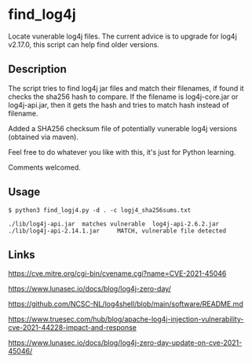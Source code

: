 # find_log4j

Locate vunerable log4j files.
The current advice is to upgrade for log4j v2.17.0, this script can help find older versions.

## Description 

The script tries to find log4j jar files and match their filenames, if found it checks the sha256 hash to compare.
If the filename is log4j-core.jar or log4j-api.jar, then it gets the hash and tries to match hash instead of filename.

Added a SHA256 checksum file of potentially vunerable log4j versions (obtained via maven).

Feel free to do whatever you like with this, it's just for Python learning.

Comments welcomed.

## Usage

```
$ python3 find_logj4.py -d . -c logj4_sha256sums.txt

./lib/log4j-api.jar  matches vulnerable  log4j-api-2.6.2.jar
./lib/log4j-api-2.14.1.jar     MATCH, vulnerable file detected
```

## Links

https://cve.mitre.org/cgi-bin/cvename.cgi?name=CVE-2021-45046

https://www.lunasec.io/docs/blog/log4j-zero-day/

https://github.com/NCSC-NL/log4shell/blob/main/software/README.md

https://www.truesec.com/hub/blog/apache-log4j-injection-vulnerability-cve-2021-44228-impact-and-response

https://www.lunasec.io/docs/blog/log4j-zero-day-update-on-cve-2021-45046/


